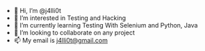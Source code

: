 - 👋 Hi, I’m @j4lli0t
- 👀 I’m interested in Testing and Hacking
- 🌱 I’m currently learning Testing With Selenium and Python, Java
- 💞️ I’m looking to collaborate on any project
- 📫 My email is j4lli0t@gmail.com

<!---
j4lli0t/j4lli0t is a ✨ special ✨ repository because its `README.md` (this file) appears on your GitHub profile.
You can click the Preview link to take a look at your changes.
--->
